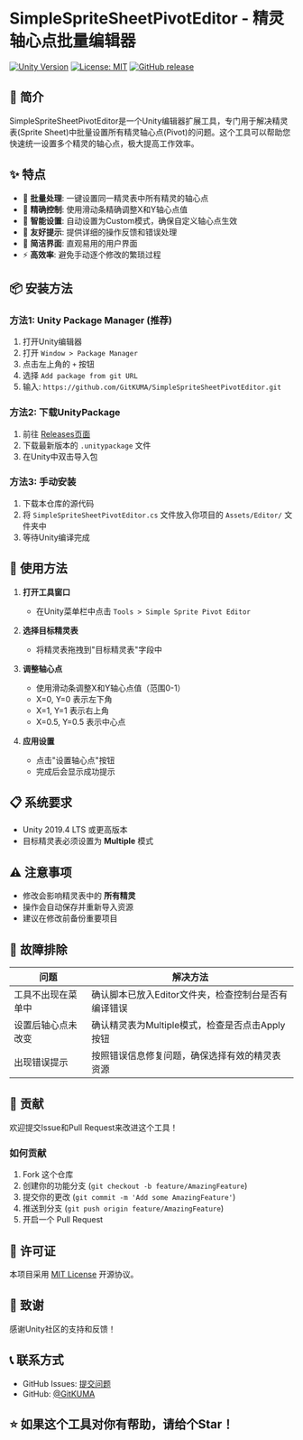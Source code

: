 # SimpleSpriteSheetPivotEditor - 精灵轴心点批量编辑器

[![Unity Version](https://img.shields.io/badge/Unity-2019.4%2B-blue)](https://unity3d.com/get-unity/download)
[![License: MIT](https://img.shields.io/badge/License-MIT-yellow.svg)](https://opensource.org/licenses/MIT)
[![GitHub release](https://img.shields.io/github/v/release/GitKUMA/SimpleSpriteSheetPivotEditor)](https://github.com/GitKUMA/SimpleSpriteSheetPivotEditor/releases)

## 📖 简介

SimpleSpriteSheetPivotEditor是一个Unity编辑器扩展工具，专门用于解决精灵表(Sprite Sheet)中批量设置所有精灵轴心点(Pivot)的问题。这个工具可以帮助您快速统一设置多个精灵的轴心点，极大提高工作效率。

## ✨ 特点

- 🚀 **批量处理**: 一键设置同一精灵表中所有精灵的轴心点
- 🎯 **精确控制**: 使用滑动条精确调整X和Y轴心点值
- 🔧 **智能设置**: 自动设置为Custom模式，确保自定义轴心点生效
- 💬 **友好提示**: 提供详细的操作反馈和错误处理
- 🎨 **简洁界面**: 直观易用的用户界面
- ⚡ **高效率**: 避免手动逐个修改的繁琐过程

## 📦 安装方法

### 方法1: Unity Package Manager (推荐)

1. 打开Unity编辑器
2. 打开 `Window > Package Manager`
3. 点击左上角的 `+` 按钮
4. 选择 `Add package from git URL`
5. 输入: `https://github.com/GitKUMA/SimpleSpriteSheetPivotEditor.git`

### 方法2: 下载UnityPackage

1. 前往 [Releases页面](https://github.com/GitKUMA/SimpleSpriteSheetPivotEditor/releases)
2. 下载最新版本的 `.unitypackage` 文件
3. 在Unity中双击导入包

### 方法3: 手动安装

1. 下载本仓库的源代码
2. 将 `SimpleSpriteSheetPivotEditor.cs` 文件放入你项目的 `Assets/Editor/` 文件夹中
3. 等待Unity编译完成

## 🚀 使用方法

1. **打开工具窗口**
   - 在Unity菜单栏中点击 `Tools > Simple Sprite Pivot Editor`

2. **选择目标精灵表**
   - 将精灵表拖拽到"目标精灵表"字段中

3. **调整轴心点**
   - 使用滑动条调整X和Y轴心点值（范围0-1）
   - X=0, Y=0 表示左下角
   - X=1, Y=1 表示右上角
   - X=0.5, Y=0.5 表示中心点

4. **应用设置**
   - 点击"设置轴心点"按钮
   - 完成后会显示成功提示

## 📋 系统要求

- Unity 2019.4 LTS 或更高版本
- 目标精灵表必须设置为 **Multiple** 模式

## ⚠️ 注意事项

- 修改会影响精灵表中的 **所有精灵**
- 操作会自动保存并重新导入资源
- 建议在修改前备份重要项目

## 🔧 故障排除

| 问题 | 解决方法 |
|------|----------|
| 工具不出现在菜单中 | 确认脚本已放入Editor文件夹，检查控制台是否有编译错误 |
| 设置后轴心点未改变 | 确认精灵表为Multiple模式，检查是否点击Apply按钮 |
| 出现错误提示 | 按照错误信息修复问题，确保选择有效的精灵表资源 |

## 🤝 贡献

欢迎提交Issue和Pull Request来改进这个工具！

### 如何贡献
1. Fork 这个仓库
2. 创建你的功能分支 (`git checkout -b feature/AmazingFeature`)
3. 提交你的更改 (`git commit -m 'Add some AmazingFeature'`)
4. 推送到分支 (`git push origin feature/AmazingFeature`)
5. 开启一个 Pull Request

## 📄 许可证

本项目采用 [MIT License](LICENSE) 开源协议。

## 🙏 致谢

感谢Unity社区的支持和反馈！

## 📞 联系方式

- GitHub Issues: [提交问题](https://github.com/GitKUMA/SimpleSpriteSheetPivotEditor/issues)
- GitHub: [@GitKUMA](https://github.com/GitKUMA)

## ⭐ 如果这个工具对你有帮助，请给个Star！
